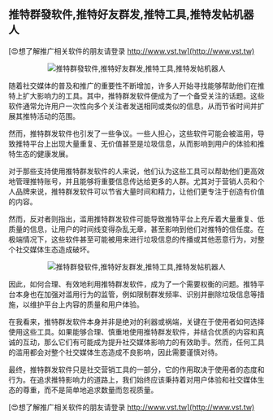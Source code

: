 ## **推特群發软件,推特好友群发,推特工具,推特发帖机器人**

[😍想了解推广相关软件的朋友请登录 http://www.vst.tw](http://www.vst.tw)

 <center><img src="https://vst.tw/MP4/tuiguang/png/3.png" alt="推特群發软件,推特好友群发,推特工具,推特发帖机器人"></center>

随着社交媒体的普及和推广的重要性不断增加，许多人开始寻找能够帮助他们在推特上扩大影响力的工具。其中，推特群发软件便成为了一个备受关注的话题。这些软件通常允许用户一次性向多个关注者发送相同或类似的信息，从而节省时间并扩展其推特活动的范围。

然而，推特群发软件也引发了一些争议。一些人担心，这些软件可能会被滥用，导致推特平台上出现大量重复、无价值甚至是垃圾信息，从而影响到用户的体验和推特生态的健康发展。

对于那些支持使用推特群发软件的人来说，他们认为这些工具可以帮助他们更高效地管理推特账号，并且能够将重要信息传达给更多的人群。尤其对于营销人员和个人品牌来说，推特群发软件可以节省大量时间和精力，让他们更专注于创造有价值的内容。

然而，反对者则指出，滥用推特群发软件可能导致推特平台上充斥着大量重复、低质量的信息，让用户的时间线变得杂乱无章，甚至影响到他们对推特的信任度。在极端情况下，这些软件甚至可能被用来进行垃圾信息的传播或其他恶意行为，对整个社交媒体生态造成破坏。

 <center><img src="https://vst.tw/MP4/tuiguang/png/2.png" alt="推特群發软件,推特好友群发,推特工具,推特发帖机器人"></center>

因此，如何合理、有效地利用推特群发软件，成为了一个需要权衡的问题。推特平台本身也在加强对滥用行为的监管，例如限制群发频率、识别并删除垃圾信息等措施，以维护平台上内容的质量和用户体验。

在我看来，推特群发软件本身并非是绝对的利器或祸端，关键在于使用者如何选择使用这些工具。如果能够合理、慎重地使用推特群发软件，并结合优质的内容和真诚的互动，那么它们有可能成为提升社交媒体影响力的有效助手。然而，任何工具的滥用都会对整个社交媒体生态造成不良影响，因此需要谨慎对待。

最终，推特群发软件只是社交营销工具的一部分，它的作用取决于使用者的态度和行为。在追求推特影响力的道路上，我们始终应该秉持着对用户体验和社交媒体生态的尊重，而不是简单地追求数量而忽视质量。

[😍想了解推广相关软件的朋友请登录 http://www.vst.tw](http://www.vst.tw)



